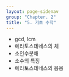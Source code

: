 ```yaml
---
layout: page-sidenav
group: "Chapter. 2"
title: "5. 기초 수학"
---
```


- gcd, lcm
- 에라토스테네스의 체
- 소인수분해
- 소수의 특징
- 에라토스테네스의 응용